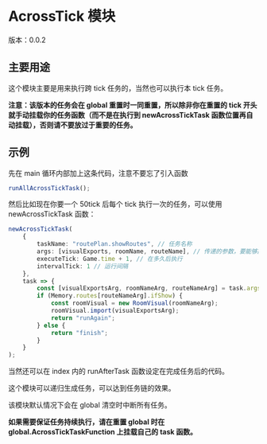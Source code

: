 # AcrossTick 模块

版本：0.0.2

## 主要用途

这个模块主要是用来执行跨 tick 任务的，当然也可以执行本 tick 任务。

**注意：该版本的任务会在 global 重置时一同重置，所以除非你在重置的 tick 开头就手动挂载你的任务函数（而不是在执行到 newAcrossTickTask 函数位置再自动挂载），否则请不要放过于重要的任务。**

## 示例

先在 main 循环内部加上这条代码，注意不要忘了引入函数

```ts
runAllAcrossTickTask();
```

然后比如现在你要一个 50tick 后每个 tick 执行一次的任务，可以使用 newAcrossTickTask 函数：

```ts
newAcrossTickTask(
    {
        taskName: "routePlan.showRoutes", // 任务名称
        args: [visualExports, roomName, routeName], // 传递的参数，要能够放在memory的类型
        executeTick: Game.time + 1, // 在多久后执行
        intervalTick: 1 // 运行间隔
    },
    task => {
        const [visualExportsArg, roomNameArg, routeNameArg] = task.args as string[]; // 注意这边的参数不要和上面的args重名
        if (Memory.routes[routeNameArg].ifShow) {
            const roomVisual = new RoomVisual(roomNameArg);
            roomVisual.import(visualExportsArg);
            return "runAgain";
        } else {
            return "finish";
        }
    }
);
```

当然还可以在 index 内的 runAfterTask 函数设定在完成任务后的代码。

这个模块可以递归生成任务，可以达到任务链的效果。

该模块默认情况下会在 global 清空时中断所有任务。

**如果需要保证任务持续执行，请在重置 global 时在 global.AcrossTickTaskFunction 上挂载自己的 task 函数。**
